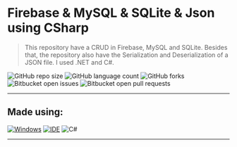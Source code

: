 # Firebase & MySQL & SQLite & Json using CSharp

> This repository have a CRUD in Firebase, MySQL and SQLite. Besides that, the repository also have the Serialization and Deserialization of a JSON file. I used .NET and C#.

![GitHub repo size](https://img.shields.io/github/repo-size/KauaMB2/Firebase-MySQL-SQLite-JSON-CSharp?style=for-the-badge)
![GitHub language count](https://img.shields.io/github/languages/count/KauaMB2/Firebase-MySQL-SQLite-JSON-CSharp?style=for-the-badge)
![GitHub forks](https://img.shields.io/github/forks/KauaMB2/Firebase-MySQL-SQLite-JSON-CSharp?style=for-the-badge)
![Bitbucket open issues](https://img.shields.io/bitbucket/issues/KauaMB2/Firebase-MySQL-SQLite-JSON-CSharp?style=for-the-badge)
![Bitbucket open pull requests](https://img.shields.io/bitbucket/pr-raw/KauaMB2/Firebase-MySQL-SQLite-JSON-CSharp?style=for-the-badge)

<hr>

## Made using:
[![Windows](https://img.shields.io/badge/Windows-0078D6?style=for-the-badge&logo=windows&logoColor=white)](https://www.microsoft.com/pt-br/windows/get-windows-10)
[![IDE](https://img.shields.io/badge/Visual_studio_code-0078D4?style=for-the-badge&logo=visual%20studio%20code&logoColor=white)](https://code.visualstudio.com/)
![C#](https://img.shields.io/badge/c%23-%23239120.svg?style=for-the-badge&logo=c-sharp&logoColor=white)

<hr>


